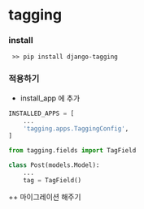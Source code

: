 # tagging

###  install

` >> pip install django-tagging`

### 적용하기

- install_app 에 추가

```python
INSTALLED_APPS = [
    ...
    'tagging.apps.TaggingConfig',
]
```



```python
from tagging.fields import TagField

class Post(models.Model):
    ...
    tag = TagField()
```

 ++ 마이그레이션 해주기

